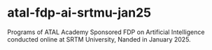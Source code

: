 # atal-fdp-ai-srtmu-jan25
Programs of ATAL Academy Sponsored FDP on Artificial Intelligence conducted online at SRTM University, Nanded in January 2025.
